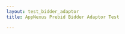 ```yaml
---
layout: test_bidder_adaptor
title: AppNexus Prebid Bidder Adaptor Test

---
```


<script>
    var adUnits = [{
        code: 'do-not-change',
        sizes: [[300, 250], [300,600]],
        bids: [{
            bidder: 'appnexus',
            params: {
               placementId: '4799418'
            }
        }]
    }];
</script>